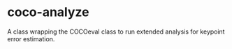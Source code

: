 # coco-analyze
A class wrapping the COCOeval class to run extended analysis for keypoint error estimation. 
